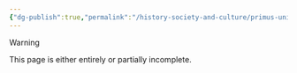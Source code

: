 ```yaml
---
{"dg-publish":true,"permalink":"/history-society-and-culture/primus-unicron-and-gaea/","noteIcon":"default"}
---
```

  
>[!warning] 
>This page is either entirely or partially incomplete. 


